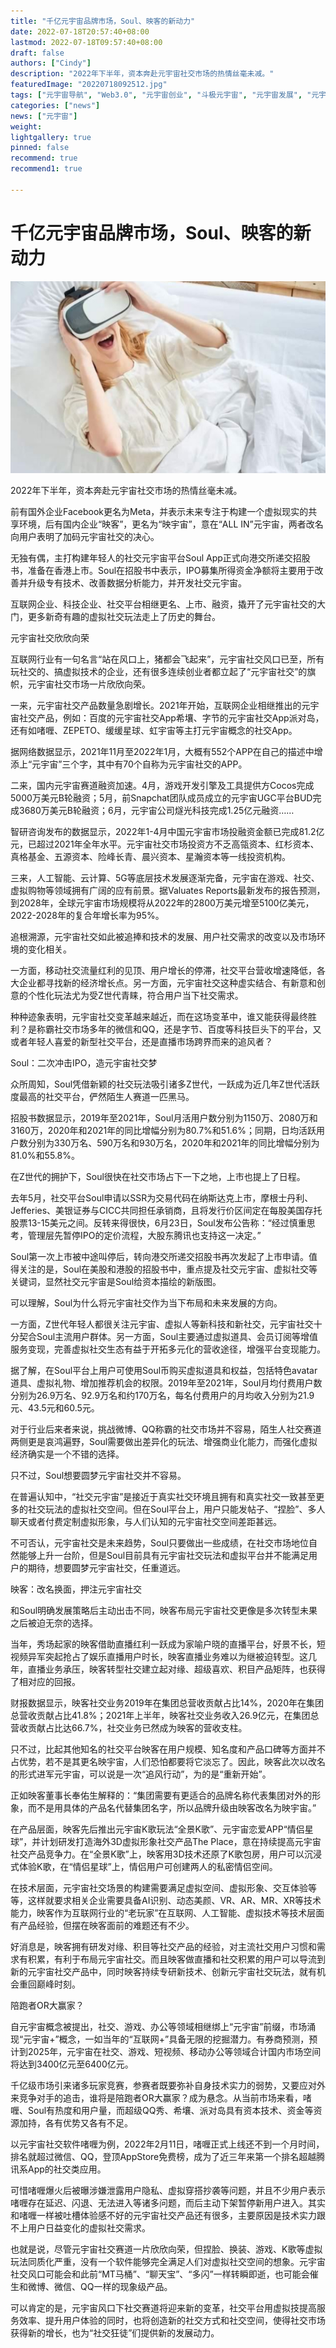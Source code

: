 ```yaml
---
title: "千亿元宇宙品牌市场，Soul、映客的新动力"
date: 2022-07-18T20:57:40+08:00
lastmod: 2022-07-18T09:57:40+08:00
draft: false
authors: ["Cindy"]
description: "2022年下半年，资本奔赴元宇宙社交市场的热情丝毫未减。"
featuredImage: "20220718092512.jpg"
tags: ["元宇宙导航", "Web3.0", "元宇宙创业", "斗极元宇宙", "元宇宙发展", "元宇宙项目"]
categories: ["news"]
news: ["元宇宙"]
weight: 
lightgallery: true
pinned: false
recommend: true
recommend1: true

---
```


# 千亿元宇宙品牌市场，Soul、映客的新动力

![img](20220718092512.jpg)

2022年下半年，资本奔赴元宇宙社交市场的热情丝毫未减。

前有国外企业Facebook更名为Meta，并表示未来专注于构建一个虚拟现实的共享环境，后有国内企业“映客”，更名为“映宇宙”，意在“ALL IN”元宇宙，两者改名向用户表明了加码元宇宙社交的决心。

无独有偶，主打构建年轻人的社交元宇宙平台Soul App正式向港交所递交招股书，准备在香港上市。Soul在招股书中表示，IPO募集所得资金净额将主要用于改善并升级专有技术、改善数据分析能力，并开发社交元宇宙。

互联网企业、科技企业、社交平台相继更名、上市、融资，撬开了元宇宙社交的大门，更多新奇有趣的虚拟社交玩法走上了历史的舞台。

元宇宙社交欣欣向荣

互联网行业有一句名言“站在风口上，猪都会飞起来”，元宇宙社交风口已至，所有玩社交的、搞虚拟技术的企业，还有很多连续创业者都立起了“元宇宙社交”的旗帜，元宇宙社交市场一片欣欣向荣。

一来，元宇宙社交产品数量急剧增长。2021年开始，互联网企业相继推出的元宇宙社交产品，例如：百度的元宇宙社交App希壤、字节的元宇宙社交App派对岛，还有如啫喱、ZEPETO、缓缓星球、虹宇宙等主打元宇宙概念的社交App。

据网络数据显示，2021年11月至2022年1月，大概有552个APP在自己的描述中增添上“元宇宙”三个字，其中有70个自称为元宇宙社交的APP。

二来，国内元宇宙赛道融资加速。4月，游戏开发引擎及工具提供方Cocos完成5000万美元B轮融资；5月，前Snapchat团队成员成立的元宇宙UGC平台BUD完成3680万美元B轮融资；6月，元宇宙公司燧光科技完成1.25亿元融资……

智研咨询发布的数据显示，2022年1-4月中国元宇宙市场投融资金额已完成81.2亿元，已超过2021年全年水平。元宇宙社交市场投资方不乏高瓴资本、红杉资本、真格基金、五源资本、险峰长青、晨兴资本、星瀚资本等一线投资机构。

三来，人工智能、云计算、5G等底层技术发展逐渐完备，元宇宙在游戏、社交、虚拟购物等领域拥有广阔的应有前景。据Valuates Reports最新发布的报告预测，到2028年，全球元宇宙市场规模将从2022年的2800万美元增至5100亿美元，2022-2028年的复合年增长率为95%。

追根溯源，元宇宙社交如此被追捧和技术的发展、用户社交需求的改变以及市场环境的变化相关。

一方面，移动社交流量红利的见顶、用户增长的停滞，社交平台营收增速降低，各大企业都寻找新的经济增长点。另一方面，元宇宙社交这种虚实结合、有新意和创意的个性化玩法尤为受Z世代青睐，符合用户当下社交需求。

种种迹象表明，元宇宙社交变革越来越近，而在这场变革中，谁又能获得最终胜利？是称霸社交市场多年的微信和QQ，还是字节、百度等科技巨头下的平台，又或者年轻人喜爱的新型社交平台，还是直播市场跨界而来的追风者？

Soul：二次冲击IPO，造元宇宙社交梦

众所周知，Soul凭借新颖的社交玩法吸引诸多Z世代，一跃成为近几年Z世代活跃度最高的社交平台，俨然陌生人赛道一匹黑马。

招股书数据显示，2019年至2021年，Soul月活用户数分别为1150万、2080万和3160万，2020年和2021年的同比增幅分别为80.7%和51.6%；同期，日均活跃用户数分别为330万名、590万名和930万名，2020年和2021年的同比增幅分别为81.0%和55.8%。

在Z世代的拥护下，Soul很快在社交市场占下一下之地，上市也提上了日程。

去年5月，社交平台Soul申请以SSR为交易代码在纳斯达克上市，摩根士丹利、Jefferies、美银证券与CICC共同担任承销商，且将发行价区间定在每股美国存托股票13-15美元之间。反转来得很快，6月23日，Soul发布公告称：“经过慎重思考，管理层先暂停IPO的定价流程，大股东腾讯也支持这一决定。”

Soul第一次上市被中途叫停后，转向港交所递交招股书再次发起了上市申请。值得关注的是，Soul在美股和港股的招股书中，重点提及社交元宇宙、虚拟社交等关键词，显然社交元宇宙是Soul给资本描绘的新版图。

可以理解，Soul为什么将元宇宙社交作为当下布局和未来发展的方向。

一方面，Z世代年轻人都很关注元宇宙、虚拟人等新科技和新社交，元宇宙社交十分契合Soul主流用户群体。另一方面，Soul主要通过虚拟道具、会员订阅等增值服务变现，完善虚拟社交生态有益于开拓多元化的营收途径，增强平台变现能力。

据了解，在Soul平台上用户可使用Soul币购买虚拟道具和权益，包括特色avatar道具、虚拟礼物、增加推荐机会的权限。2019年至2021年，Soul月均付费用户数分别为26.9万名、92.9万名和约170万名，每名付费用户的月均收入分别为21.9元、43.5元和60.5元。

对于行业后来者来说，挑战微博、QQ称霸的社交市场并不容易，陌生人社交赛道两侧更是哀鸿遍野，Soul需要做出差异化的玩法、增强商业化能力，而强化虚拟经济确实是一个不错的选择。

只不过，Soul想要圆梦元宇宙社交并不容易。

在普遍认知中，“社交元宇宙”是接近于真实社交环境且拥有和真实社交一致甚至更多的社交玩法的虚拟社交空间。但在Soul平台上，用户只能发帖子、“捏脸”、多人聊天或者付费定制虚拟形象，与人们认知的元宇宙社交空间差距甚远。

不可否认，元宇宙社交是未来趋势，Soul只要做出一些成绩，在社交市场地位自然能够上升一台阶，但是Soul目前具有元宇宙社交玩法和虚拟平台并不能满足用户的期待，想要圆梦元宇宙社交，任重道远。

映客：改名换面，押注元宇宙社交

和Soul明确发展策略后主动出击不同，映客布局元宇宙社交更像是多次转型未果之后被迫无奈的选择。

当年，秀场起家的映客借助直播红利一跃成为家喻户晓的直播平台，好景不长，短视频异军突起抢占了娱乐直播用户时长，映客直播业务难以为继被迫转型。这几年，直播业务承压，映客转型社交建立起对缘、超级喜欢、积目产品矩阵，也获得了相对应的回报。

财报数据显示，映客社交业务2019年在集团总营收贡献占比14%，2020年在集团总营收贡献占比41.8%；2021年上半年，映客社交业务收入26.9亿元，在集团总营收贡献占比达66.7%，社交业务已然成为映客的营收支柱。

只不过，比起其他知名的社交平台映客在用户规模、知名度和产品口碑等方面并不占优势，若不是其更名映宇宙，人们恐怕都要将它淡忘了。因此，映客此次以改名的形式进军元宇宙，可以说是一次“追风行动”，为的是“重新开始”。

正如映客董事长奉佑生解释的：“集团需要有更适合的品牌名称代表集团对外的形象，而不是用具体的产品名代替集团名字，所以品牌升级由映客改名为映宇宙。”

在产品层面，映客先后推出元宇宙K歌玩法“全景K歌”、元宇宙恋爱APP“情侣星球”，并计划研发打造海外3D虚拟形象社交产品The Place，意在持续提高元宇宙社交产品竞争力。在“全景K歌”上，映客用3D技术还原了K歌包房，用户可以沉浸式体验K歌，在“情侣星球”上，情侣用户可创建两人的私密情侣空间。

在技术层面，元宇宙社交场景的构建需要满足虚拟空间、虚拟形象、交互体验等等，这样就要求相关企业需要具备AI识别、动态美颜、VR、AR、MR、XR等技术能力，映客作为互联网行业的“老玩家”在互联网、人工智能、虚拟技术等技术层面有产品经验，但摆在映客面前的难题还有不少。

好消息是，映客拥有研发对缘、积目等社交产品的经验，对主流社交用户习惯和需求有积累，有利于布局元宇宙社交。而且映客做直播和社交积累的用户可以导流到新的元宇宙社交产品中，同时映客持续专研新技术、创新元宇宙社交玩法，就有机会重回巅峰时刻。

陪跑者OR大赢家？

自元宇宙概念被提出，社交、游戏、办公等领域相继绑上“元宇宙”前缀，市场涌现“元宇宙+”概念，一如当年的“互联网+”具备无限的挖掘潜力。有券商预测，预计到2025年，元宇宙在社交、游戏、短视频、移动办公等领域合计国内市场空间将达到3400亿元至6400亿元。

千亿级市场引来诸多玩家竞赛，参赛者既要弥补自身技术实力的弱势，又要应对外来竞争对手的追击，谁将是陪跑者OR大赢家？成为悬念。从当前市场来看，啫喱、Soul有热度和用户量，而超级QQ秀、希壤、派对岛具有资本技术、资金等资源加持，各有优势又各有不足。

以元宇宙社交软件啫喱为例，2022年2月11日，啫喱正式上线还不到一个月时间，排名就超过微信、QQ，登顶AppStore免费榜，成为了近三年来第一个排名超越腾讯系App的社交类应用。

可惜啫喱爆火后被曝涉嫌泄露用户隐私、虚拟穿搭抄袭等问题，并且不少用户表示啫喱存在延迟、闪退、无法进入等诸多问题，而后主动下架暂停新用户进入。其实和啫喱一样被吐槽体验感不好的元宇宙社交产品还有很多，主要原因是技术实力跟不上用户日益变化的虚拟社交需求。

也就是说，尽管元宇宙社交赛道一片欣欣向荣，但捏脸、换装、游戏、K歌等虚拟玩法同质化严重，没有一个软件能够完全满足人们对虚拟社交空间的想象。元宇宙社交风口可能会和此前“MT马桶”、“聊天宝”、“多闪”一样转瞬即逝，也可能会催生和微博、微信、QQ一样的现象级产品。

可以肯定的是，元宇宙风口下社交赛道将迎来新的变革，社交平台用虚拟技提高服务效率、提升用户体验的同时，也将创造新的社交方式和社交空间，使得社交市场获得新的增长，也为“社交狂徒”们提供新的发展动力。
